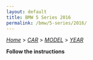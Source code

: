 ```yaml
---
layout: default
title: BMW 5 Series 2016
permalink: /bmw/5-series/2016/
---
```

[*Home*](/) > [*CAR*](/car/) > [*MODEL*](/car/model/) > [*YEAR*](/car/model/year/)

**Follow the instructions**